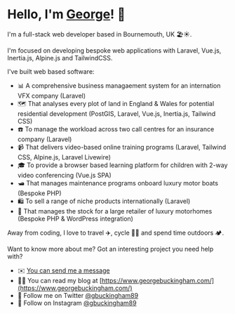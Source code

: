 # Hello, I'm [George](https://www.georgebuckingham.com/)! 👋

I'm a full-stack web developer based in Bournemouth, UK 🏖☀️.

I'm focused on developing bespoke web applications with Laravel, Vue.js, Inertia.js, Alpine.js and TailwindCSS.

I've built web based software:
* 📊 A comprehensive business managaement system for an internation VFX company (Laravel)
* 🗺 That analyses every plot of land in England & Wales for potential residential development (PostGIS, Laravel, Vue.js, Inertia.js, Tailwind CSS)
* ☎️ To manage the workload across two call centres for an insurance company (Laravel)
* 📹 That delivers video-based online training programs (Laravel, Tailwind CSS, Alpine.js, Laravel Livewire)
* 🎓 To provide a browser based learning platform for children with 2-way video conferencing (Vue.js SPA)
* 🛥 That manages maintenance programs onboard luxury motor boats (Bespoke PHP)
* 🛍 To sell a range of niche products internationally (Laravel)
* 🚐 That manages the stock for a large retailer of luxury motorhomes (Bespoke PHP & WordPress integration)

Away from coding, I love to travel ✈️, cycle 🚴‍♂️ and spend time outdoors 🏕.

Want to know more about me? Got an interesting project you need help with?

* ✉️ [You can send me a message](https://www.georgebuckingham.com/contact/)
* 👨‍💻 You can read my blog at [https://www.georgebuckingham.com/](https://www.georgebuckingham.com/)
* 💬 Follow me on Twitter [@gbuckingham89](https://www.twitter.com/gbuckingham89)
* 📸 Follow on Instagram [@gbuckingham89](https://www.instagram.com/gbuckingham89)
